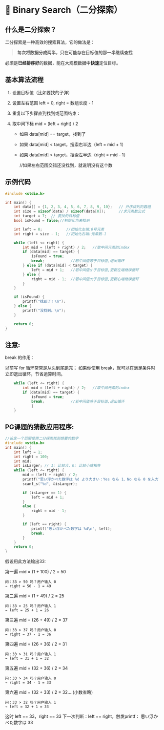 # 📘 Binary Search（二分探索）

## 什么是二分探索？

二分探索是一种高效的搜索算法，它的做法是：

>**每次将数据分成两半，只在可能存在目标值的那一半继续查找**

必须是**已经排序好**的数据，能在大规模数据中**快速**定位目标。

## 基本算法流程
1. 设置目标值（比如要找的子弹）

2. 设置左右范围 left = 0, right = 数组长度 - 1

3. 重复以下步骤直到找到或范围结束：

4. 取中间下标 mid = (left + right) / 2
    - 如果 data[mid] == target，找到了
    - 如果 data[mid] < target，搜索右半边（left = mid + 1）
    - 如果 data[mid] > target，搜索左半边（right = mid - 1）

        //如果左右范围交错还没找到，就说明没有这个数

## 示例代码

```c
#include <stdio.h>

int main() {
    int data[] = {1, 2, 3, 4, 5, 6, 7, 8, 9, 10};   // 升序排列的数组
    int size = sizeof(data) / sizeof(data[0]);      //求元素数公式
    int target = 7;  // 要找的目标值
    bool isFound = false;//初始化为未找到

    int left = 0;           //初始化左端:0号元素
    int right = size - 1;   //初始化右端:元素数-1

    while (left <= right) { 
        int mid = (left + right) / 2;   //取中间元素的index
        if (data[mid] == target) {     
            isFound = true;
            break;            //若中间值等于目标值,退出循环 
        } else if (data[mid] < target) {
            left = mid + 1;   //若中间值小于目标值,更新左端继续循环
        } else {
            right = mid - 1;  //若中间值大于目标值,更新右端继续循环 
        }
    }

    if (isFound) {
        printf("找到了！\n");
    } else {
        printf("没找到。\n");
    }

    return 0;
}

```

## 注意:
break 的作用：

以前写 for 循环常常是从头到尾跑完；
如果你使用 break，就可以在满足条件时立即退出循环，节省运算时间。
```c
    while (left <= right) { 
        int mid = (left + right) / 2;   //取中间元素的index
        if (data[mid] == target) {     
            isFound = true;
            break;            //若中间值等于目标值,退出循环 
            }
    }
```

## PG课题的猜数应用程序:
```c
//设定一个范围使用二分探索找到想要的数字
#include <stdio.h>
int main() {
    int left = 1;
    int right = 100;
    int mid;
    int isLarger; // 1: 比较大，0: 比较小或相等
    while (left <= right) {
        mid = (left + right) / 2;
        printf("思い浮かべた数字は %d より大きい：Yes なら 1、No なら 0 を入力\n", mid);
        scanf_s("%d", &isLarger);

        if (isLarger == 1) {
            left = mid + 1;
        }
        else {
            right = mid - 1;
        }

        if (left == right) {
            printf("思い浮かべた数字は %d\n", left);
            break;
        }
    }
    return 0;
}
```

假设用此方法输出33:

第一遍
    mid = (1 + 100) / 2 = 50

    问：33 > 50 吗？用户输入 0
    → right = 50 - 1 = 49
第二遍
    mid = (1 + 49) / 2 = 25
    
    问：33 > 25 吗？用户输入 1
    → left = 25 + 1 = 26
第三遍
    mid = (26 + 49) / 2 = 37

    问：33 > 37 吗？用户输入 0
    → right = 37 - 1 = 36
第四遍
    mid = (26 + 36) / 2 = 31

    问：33 > 31 吗？用户输入 1
    → left = 31 + 1 = 32
第五遍
    mid = (32 + 36) / 2 = 34

    问：33 > 34 吗？用户输入 0
    → right = 34 - 1 = 33
第六遍
    mid = (32 + 33) / 2 = 32....(小数省略)
    
    问：33 > 32 吗？用户输入 1
    → left = 32 + 1 = 33

这时 left == 33，right == 33
下一次判断：left == right，触发printf：
思い浮かべた数字は 33

